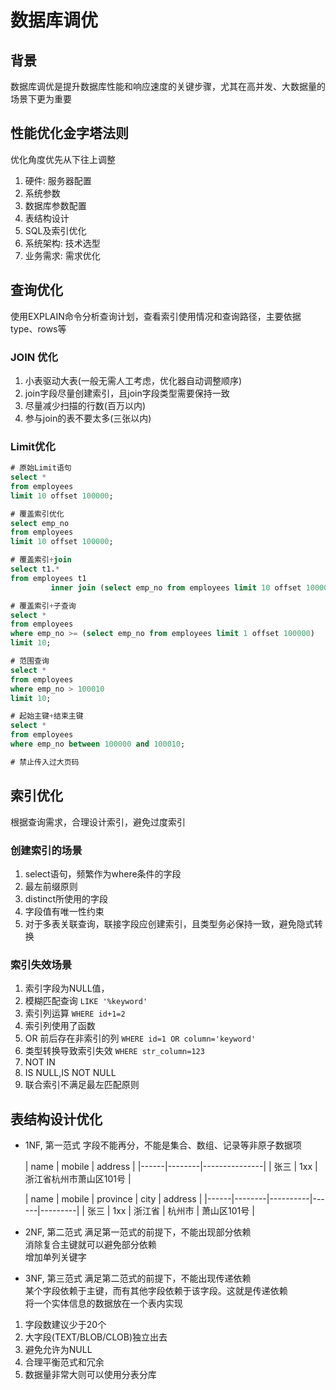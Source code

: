 # 数据库调优

## 背景

数据库调优是提升数据库性能和响应速度的关键步骤，尤其在高并发、大数据量的场景下更为重要

## 性能优化金字塔法则

优化角度优先从下往上调整

1. 硬件: 服务器配置
2. 系统参数
3. 数据库参数配置
4. 表结构设计
5. SQL及索引优化
6. 系统架构: 技术选型
7. 业务需求: 需求优化

## 查询优化

使用EXPLAIN命令分析查询计划，查看索引使用情况和查询路径，主要依据type、rows等

### JOIN 优化

1. 小表驱动大表(一般无需人工考虑，优化器自动调整顺序)
2. join字段尽量创建索引，且join字段类型需要保持一致
3. 尽量减少扫描的行数(百万以内)
4. 参与join的表不要太多(三张以内)

### Limit优化

```sql
# 原始Limit语句
select *
from employees
limit 10 offset 100000;

# 覆盖索引优化
select emp_no
from employees
limit 10 offset 100000;

# 覆盖索引+join
select t1.*
from employees t1
         inner join (select emp_no from employees limit 10 offset 100000) t2 on t1.emp_no = t2.emp_no;

# 覆盖索引+子查询
select *
from employees
where emp_no >= (select emp_no from employees limit 1 offset 100000)
limit 10;

# 范围查询
select *
from employees
where emp_no > 100010
limit 10;

# 起始主键+结束主键
select *
from employees
where emp_no between 100000 and 100010;

# 禁止传入过大页码
```

## 索引优化

根据查询需求，合理设计索引，避免过度索引

### 创建索引的场景

1. select语句，频繁作为where条件的字段
2. 最左前缀原则
3. distinct所使用的字段
4. 字段值有唯一性约束
5. 对于多表关联查询，联接字段应创建索引，且类型务必保持一致，避免隐式转换

### 索引失效场景

1. 索引字段为NULL值，
2. 模糊匹配查询 `LIKE '%keyword'`
3. 索引列运算 `WHERE id+1=2`
4. 索引列使用了函数
5. OR 前后存在非索引的列 `WHERE id=1 OR column='keyword'`
6. 类型转换导致索引失效 `WHERE str_column=123`
7. NOT IN
8. IS NULL,IS NOT NULL
9. 联合索引不满足最左匹配原则


## 表结构设计优化

- 1NF, 第一范式
  字段不能再分，不能是集合、数组、记录等非原子数据项

  | name | mobile | address       |
        |------|--------|---------------|
  | 张三   | 1xx    | 浙江省杭州市萧山区101号 |

  | name | mobile | province | city | address |
        |------|--------|----------|------|---------|
  | 张三   | 1xx    | 浙江省      | 杭州市  | 萧山区101号 |

- 2NF, 第二范式
  满足第一范式的前提下，不能出现部分依赖  
  消除复合主键就可以避免部分依赖  
  增加单列关键字
- 3NF, 第三范式
  满足第二范式的前提下，不能出现传递依赖  
  某个字段依赖于主键，而有其他字段依赖于该字段。这就是传递依赖  
  将一个实体信息的数据放在一个表内实现


1. 字段数建议少于20个
2. 大字段(TEXT/BLOB/CLOB)独立出去
3. 避免允许为NULL
4. 合理平衡范式和冗余
5. 数据量非常大则可以使用分表分库